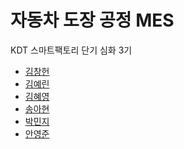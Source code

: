 # 자동차 도장 공정 MES 

KDT 스마트팩토리 단기 심화 3기

* <a href = "https://github.com/salt338-03">김창헌</a>
* <a href = "https://github.com/Kim-yerin0904">김예린 </a>
* <a href = "https://github.com/hyeyeoung">김혜영 </a>
* <a href = "https://github.com/Ahyun-Song">송아현</a>
* <a href = "https://github.com/rninji24">박민지</a>
* <a href = "https://github.com/YoungJunBAS">안영준 </a>


